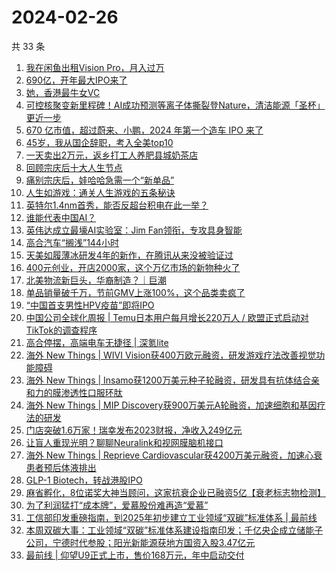 # 2024-02-26

共 33 条

<!-- BEGIN 36KR -->
<!-- 最后更新时间 2024-02-26 03:01:59 +0800 -->
1. [我在闲鱼出租Vision Pro，月入过万](https://36kr.com/p/2662153390155520)
1. [690亿，开年最大IPO来了](https://36kr.com/p/2662048462120704)
1. [她，香港最牛女VC](https://36kr.com/p/2661980259820292)
1. [可控核聚变新里程碑！AI成功预测等离子体撕裂登Nature，清洁能源「圣杯」更近一步](https://36kr.com/p/2662026267550469)
1. [670 亿市值，超过蔚来、小鹏，2024 年第一个造车 IPO 来了](https://36kr.com/p/2662455169917704)
1. [45岁，我从国企辞职，考入全美top10](https://36kr.com/p/2663174294283017)
1. [一天卖出2万元，返乡打工人养肥县城奶茶店](https://36kr.com/p/2662388733059844)
1. [回顾宗庆后十大人生节点](https://36kr.com/p/2663471502616324)
1. [痛别宗庆后，娃哈哈急需一个“新单品”](https://36kr.com/p/2663491148670720)
1. [人生如游戏：通关人生游戏的五条秘诀](https://36kr.com/p/2652622365163777)
1. [英特尔1.4nm首秀，能否反超台积电在此一举？](https://36kr.com/p/2662207962565890)
1. [谁能代表中国AI？](https://36kr.com/p/2663402189688326)
1. [英伟达成立最壕AI实验室：Jim Fan领衔，专攻具身智能](https://36kr.com/p/2662064392840961)
1. [高合汽车“搁浅”144小时](https://36kr.com/p/2662148229014272)
1. [天美如履薄冰研发4年的新作，在腾讯从来没被验证过](https://36kr.com/p/2662463799584513)
1. [400元创业，开店2000家，这个万亿市场的新物种火了](https://36kr.com/p/2662531512394499)
1. [北美物流新巨头，华裔制造？｜巨潮](https://36kr.com/p/2662601628470535)
1. [单品销量破千万，节前GMV上涨100%，这个品类卖疯了](https://36kr.com/p/2662531367838469)
1. [“中国首支男性HPV疫苗”即将IPO](https://36kr.com/p/2662236495602435)
1. [中国公司全球化周报 | Temu日本用户每月增长220万人 / 欧盟正式启动对TikTok的调查程序](https://36kr.com/p/2662699109884674)
1. [高合停摆，高端电车无捷径 | 深氪lite](https://36kr.com/p/2663579897358089)
1. [海外 New Things | WIVI Vision获400万欧元融资，研发游戏疗法改善视觉功能障碍](https://36kr.com/p/2659538963774593)
1. [海外 New Things | Insamo获1200万美元种子轮融资，研发具有抗体结合亲和力的膜渗透性口服环肽](https://36kr.com/p/2659535822405890)
1. [海外 New Things | MIP Discovery获900万美元A轮融资，加速细胞和基因疗法的研发](https://36kr.com/p/2657924319084808)
1. [门店突破1.6万家！瑞幸发布2023财报，净收入249亿元](https://36kr.com/p/2663261664651017)
1. [让盲人重现光明？聊聊Neuralink和视网膜脑机接口](https://36kr.com/p/2662592191253767)
1. [海外 New Things | Reprieve Cardiovascular获4200万美元融资，加速心衰患者预后体液排出](https://36kr.com/p/2657926420398337)
1. [GLP-1 Biotech，转战港股IPO](https://36kr.com/p/2663180913140484)
1. [麻省孵化，8位诺奖大神当顾问，这家抗衰企业已融资5亿【衰老标志物检测】](https://36kr.com/p/2663181052633864)
1. [为了利润猛打“成本牌”，爱慕股份难再造“爱慕”](https://36kr.com/p/2661221180788228)
1. [工信部印发重磅指南，到2025年初步建立工业领域“双碳”标准体系 | 最前线](https://36kr.com/p/2662505610584832)
1. [本周双碳大事：工业领域“双碳”标准体系建设指南印发；千亿央企成立储能子公司，宁德时代参股；阳光新能源获地方国资入股3.47亿元](https://36kr.com/p/2663555425379077)
1. [最前线 | 仰望U9正式上市，售价168万元，年中启动交付](https://36kr.com/p/2664055193068292)
<!-- END 36KR -->
